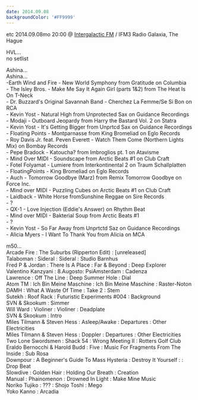 ```yaml
---
date: 2014.09.08
backgroundColor: '#FF9999'
---
```


etc 2014.09.08mo 20:00 @ [Intergalactic FM](http://www.intergalacticfm.com/) / IFM3 Radio Galaxia, The Hague  

HVL...  
no setlist  

Ashina...  
Ashina...  
\-Earth Wind and Fire - New World Symphony from Gratitude on Columbia  
\- The Isley Bros. - Make Me Say It Again Girl (parts 1&2) from The Heat Is On T-Neck  
\- Dr. Buzzard's Original Savannah Band - Cherchez La Femme/Se Si Bon on RCA  
\- Kevin Yost - Natural High from Unprotected Sax on Guidance Recordings  
\- Modaji - Outboard Jeopardy from Harry the Bastard Vol. 2 on Statra  
\- Kevin Yost - It's Getting Bigger from Unprtcd Sax on Guidance Recordings  
\- Floating Points - Montparnasse from King Bromeliad on Eglo Records  
\- Roy Davis Jr. feat. Peven Everett - Watch Them Come (Northern Lights Mix) on Bombay Records  
\- Pepe Bradock - Katoucha? from Imbroglios pt. 1 on Atavisme  
\- Mind Over MIDI - Soundscape from Arctic Beats #1 on Club Craft  
\- Fotel Folyamat - Lumiere from Interkontinental 2 on Traum Schallplatten  
\- FloatingPoints - King Bromeliad on Eglo Records  
\- Auch - Tomorrow Goodbye (Marz) from Remix Tomorrow Goodbye on Force Inc.  
\- Mind over MIDI - Puzzling Cubes on Arctic Beats #1 on Club Craft  
\- Laidback - White Horse fromSunshine Reggae on Sire Records  
\- ?  
\- QX-1 - Love Injection (Eddie's Answer) on Rhythm Beat  
\- Mind over MIDI - Bakterial Soup from Arctic Beats #1  
\- ?  
\- Kevin Yost - So Far Away from Unprtctd Saz on Guidance Recordings  
\- Alicia Myers - I Want To Thank You from Alicia on MCA  

m50...  
Arcade Fire : The Suburbs (Ripperton Edit) : \[unreleased\]  
Talaboman : Sideral : Sideral : Studio Barnhus  
Fred P & Jordan : There Is A Place : Far & Beyond : Deep Explorer  
Valentino Kanzyani : 8.Augosto: PsiAmsterdam : Cadenza  
Lawrence : Off The Line : Deep Summer Hole : Dial  
Atom TM : Ich Bin Meine Maschine : Ich Bin Meine Maschine : Raster-Noton  
DAMH : What A Waste Of Time : Take 2 : Stem  
Sutekh : Roof Rack : Futuristic Experiments #004 : Background  
SVN & Skookum : Simmer  
Will Ward : Violiner : Violiner : Deadplate  
SVN & Skookum : Intro  
Miles Tilmann & Steven Hess : Asleep/Awake : Departures : Other Electricities  
Miles Tilmann & Steven Hess : Doppler : Departures : Other Electricities  
Two Lone Swordsmen : Shack 54 : Wrong Meeting II : Rotters Golf Club  
Eraldo Bernocchi & Harold Budd : Five : Music For Fragments From The Inside : Sub Rosa  
Downpour : A Beginner's Guide To Mass Hysteria : Destroy It Yourself : : Drop Beat  
Slowdive : Golden Hair : Holding Our Breath : Creation  
Manual : Phainomenon : Drowned In Light : Make Mine Music  
Noriko Tujiko : ??? : Shojo Toshi : Mego  
Yoko Kanno : Arcadia